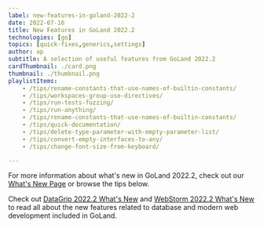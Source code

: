 ```yaml
---
label: new-features-in-goland-2022-2
date: 2022-07-16
title: New Features in GoLand 2022.2
technologies: [go]
topics: [quick-fixes,generics,settings]
author: ap
subtitle: A selection of useful features from GoLand 2022.2
cardThumbnail: ./card.png
thumbnail: ./thumbnail.png
playlistItems:
    - /tips/rename-constants-that-use-names-of-builtin-constants/
    - /tips/workspaces-group-use-directives/
    - /tips/run-tests-fuzzing/
    - /tips/run-anything/
    - /tips/rename-constants-that-use-names-of-builtin-constants/
    - /tips/quick-documentation/
    - /tips/delete-type-parameter-with-empty-parameter-list/
    - /tips/convert-empty-interfaces-to-any/
    - /tips/change-font-size-from-keyboard/

---
```


For more information about what's new in GoLand 2022.2, check out our [What's New Page](https://jetbrains.com/go/whatsnew) or browse the tips below.

Check out <a href="https://www.jetbrains.com/datagrip/whatsnew/">
DataGrip 2022.2 What's New</a>
and <a href="https://www.jetbrains.com/webstorm/whatsnew/">
WebStorm 2022.2 What's New</a> to read all about the new features
related to database and modern web development included in GoLand.
